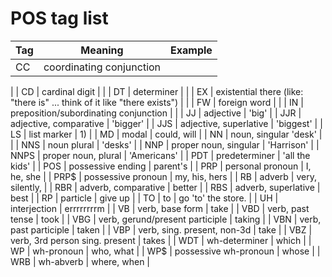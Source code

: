 # POS tag list
| Tag | Meaning | Example |
| --- | --- | --- |
| CC | coordinating conjunction |
 |
| CD | cardinal digit |
 |
| DT | determiner |
 |
| EX | existential there (like: &quot;there is&quot; ... think of it like &quot;there exists&quot;) |
 |
| FW | foreign word |
 |
| IN | preposition/subordinating conjunction |
 |
| JJ | adjective | &#39;big&#39; |
| JJR | adjective, comparative | &#39;bigger&#39; |
| JJS | adjective, superlative | &#39;biggest&#39; |
| LS | list marker | 1) |
| MD | modal | could, will |
| NN | noun, singular &#39;desk&#39; |
 |
| NNS | noun plural | &#39;desks&#39; |
| NNP | proper noun, singular | &#39;Harrison&#39; |
| NNPS | proper noun, plural | &#39;Americans&#39; |
| PDT | predeterminer | &#39;all the kids&#39; |
| POS | possessive ending | parent's |
| PRP | personal pronoun | I, he, she |
| PRP$ | possessive pronoun | my, his, hers |
| RB | adverb | very, silently, |
| RBR | adverb, comparative | better |
| RBS | adverb, superlative | best |
| RP | particle | give up |
| TO | to | go &#39;to&#39; the store. |
| UH | interjection | errrrrrrrm |
| VB | verb, base form | take |
| VBD | verb, past tense | took |
| VBG | verb, gerund/present participle | taking |
| VBN | verb, past participle | taken |
| VBP | verb, sing. present, non-3d | take |
| VBZ | verb, 3rd person sing. present | takes |
| WDT | wh-determiner | which |
| WP | wh-pronoun | who, what |
| WP$ | possessive wh-pronoun | whose |
| WRB | wh-abverb | where, when |